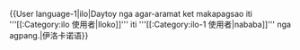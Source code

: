 {{User language-1|ilo|Daytoy nga agar-aramat ket makapagsao iti '''[[:Category:ilo 使用者|Iloko]]''' iti '''[[:Category:ilo-1 使用者|nababa]]''' nga agpang.|伊洛卡诺语}} <noinclude></noinclude>